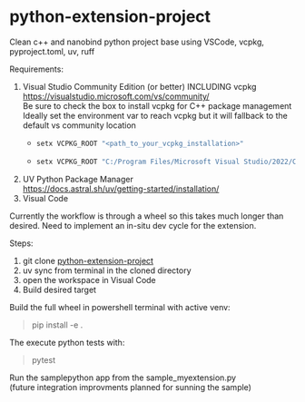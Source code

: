 # python-extension-project
Clean c++ and nanobind python project base using VSCode, vcpkg, pyproject.toml, uv, ruff

Requirements:
1) Visual Studio Community Edition (or better) INCLUDING vcpkg  
https://visualstudio.microsoft.com/vs/community/  
Be sure to check the box to install vcpkg for C++ package management  
Ideally set the environment var to reach vcpkg but it will fallback to the default vs community location  
   - ```bash
     setx VCPKG_ROOT "<path_to_your_vcpkg_installation>"  
   - ```bash
     setx VCPKG_ROOT "C:/Program Files/Microsoft Visual Studio/2022/Community/VC/vcpkg"

2) UV  Python Package Manager  
https://docs.astral.sh/uv/getting-started/installation/  
3) Visual Code  

Currently the workflow is through a wheel so this takes much longer
than desired.  Need to implement an in-situ dev cycle for the extension.

Steps:  
1) git clone [python-extension-project  ](https://github.com/JustinEbert/python-extension-project)
2) uv sync from terminal in the cloned directory
3) open the workspace in Visual Code
4) Build desired target  

Build the full wheel in powershell terminal with active venv:
> pip install -e .

The execute python tests with:
> pytest

Run the samplepython app from the sample_myextension.py  
(future integration improvments planned for sunning the sample)  
